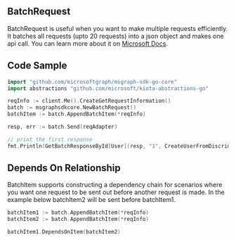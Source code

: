 ## BatchRequest

BatchRequest is useful when you want to make multiple requests efficiently. It batches all requests (upto 20 requests) into a json object and makes one api call. You can learn more about it on [Microsoft Docs](https://docs.microsoft.com/en-us/graph/json-batching). 

## Code Sample

```go
import "github.com/microsoftgraph/msgraph-sdk-go-core"
import abstractions "github.com/microsoft/kiota-abstractions-go"

reqInfo := client.Me().CreateGetRequestInformation()
batch := msgraphsdkcore.NewBatchRequest()
batchItem := batch.AppendBatchItem(*reqInfo)

resp, err := batch.Send(reqAdapter)

// print the first response
fmt.Println(GetBatchResponseById[User](resp, "1", CreateUserFromDiscriminatorValue)) // returns a serialized response
```

## Depends On Relationship

BatchItem supports constructing a dependency chain for scenarios where you want one request to be sent out before another request is made. In the example below batchItem2 will be sent before batchItem1.

```go
batchItem1 := batch.AppendBatchItem(*reqInfo)
batchItem2 := batch.AppendBatchItem(*reqInfo)

batchItem1.DependsOnItem(batchItem2)
```
